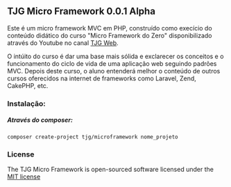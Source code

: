 ## TJG Micro Framework 0.0.1 Alpha
Este é um micro framework MVC em PHP, construído como execício do conteúdo didático do curso "Micro Framework do Zero" disponibilizado através do Youtube no canal [TJG Web](https://www.youtube.com/playlist?list=PLSYIyzca1f9wGynWlC-SH2lVBkE8S81A0).

O intúito do curso é dar uma base mais sólida e exclarecer os conceitos e o funcionamento do ciclo de vida de uma aplicação web seguindo padrões MVC. Depois deste curso, o aluno entenderá melhor o conteúdo de outros cursos oferecidos na internet de frameworks como Laravel, Zend, CakePHP, etc.

### Instalação:
##### Através do composer:
`composer create-project tjg/microframework nome_projeto`


### License

The TJG Micro Framework is open-sourced software licensed under the [MIT license](http://opensource.org/licenses/MIT)
